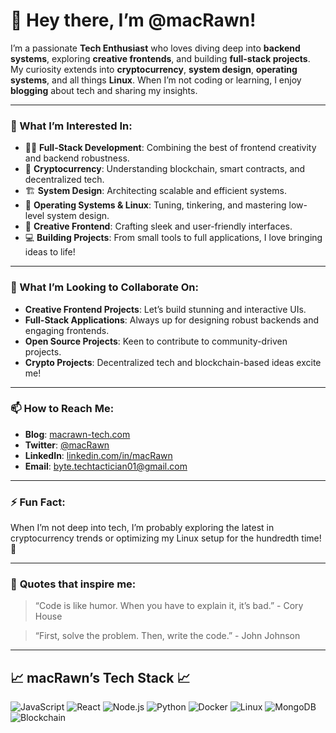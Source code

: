 # 👋 Hey there, I’m @macRawn!


I’m a passionate **Tech Enthusiast** who loves diving deep into **backend systems**, exploring **creative frontends**, and building **full-stack projects**. My curiosity extends into **cryptocurrency**, **system design**, **operating systems**, and all things **Linux**. When I’m not coding or learning, I enjoy **blogging** about tech and sharing my insights.

---

### 👀 What I’m Interested In:
- 🧑‍💻 **Full-Stack Development**: Combining the best of frontend creativity and backend robustness.
- 🔐 **Cryptocurrency**: Understanding blockchain, smart contracts, and decentralized tech.
- 🏗️ **System Design**: Architecting scalable and efficient systems.
- 🐧 **Operating Systems & Linux**: Tuning, tinkering, and mastering low-level system design.
- 🎨 **Creative Frontend**: Crafting sleek and user-friendly interfaces.
- 💻 **Building Projects**: From small tools to full applications, I love bringing ideas to life!

---


### 💞️ What I’m Looking to Collaborate On:
- **Creative Frontend Projects**: Let’s build stunning and interactive UIs.
- **Full-Stack Applications**: Always up for designing robust backends and engaging frontends.
- **Open Source Projects**: Keen to contribute to community-driven projects.
- **Crypto Projects**: Decentralized tech and blockchain-based ideas excite me!

---

### 📫 How to Reach Me:
- **Blog**: [macrawn-tech.com]([https://your-blog-url](https://medium.com/@byte.techtactician01))
- **Twitter**: [@macRawn]()
- **LinkedIn**: [linkedin.com/in/macRawn]()
- **Email**: [byte.techtactician01@gmail.com](mailto:byte.techtactician01@gmail.com)


---

### ⚡ Fun Fact:
When I’m not deep into tech, I’m probably exploring the latest in cryptocurrency trends or optimizing my Linux setup for the hundredth time! 🚀

---

### 📜 **Quotes that inspire me:**

> “Code is like humor. When you have to explain it, it’s bad.” - Cory House

> “First, solve the problem. Then, write the code.” - John Johnson

---

## 📈 **macRawn’s Tech Stack** 📈
<p>
  <img alt="JavaScript" src="https://img.shields.io/badge/JavaScript-F7DF1E.svg?style=for-the-badge&logo=javascript&logoColor=black"/>
  <img alt="React" src="https://img.shields.io/badge/React-61DAFB.svg?style=for-the-badge&logo=react&logoColor=black"/>
  <img alt="Node.js" src="https://img.shields.io/badge/Node.js-339933.svg?style=for-the-badge&logo=nodedotjs&logoColor=white"/>
  <img alt="Python" src="https://img.shields.io/badge/Python-3776AB.svg?style=for-the-badge&logo=python&logoColor=white"/>
  <img alt="Docker" src="https://img.shields.io/badge/Docker-2496ED.svg?style=for-the-badge&logo=docker&logoColor=white"/>
  <img alt="Linux" src="https://img.shields.io/badge/Linux-FCC624.svg?style=for-the-badge&logo=linux&logoColor=black"/>
  <img alt="MongoDB" src="https://img.shields.io/badge/MongoDB-47A248.svg?style=for-the-badge&logo=mongodb&logoColor=white"/>
  <img alt="Blockchain" src="https://img.shields.io/badge/Blockchain-8CC84B.svg?style=for-the-badge&logo=ethereum&logoColor=white"/>
</p>




